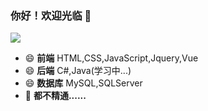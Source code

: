 ### 你好！欢迎光临 👋

<!--
**1737384182/1737384182** is a ✨ _special_ ✨ repository because its `README.md` (this file) appears on your GitHub profile.

Here are some ideas to get you started:

- 🔭 I’m currently working on ...
- 🌱 I’m currently learning ...
- 👯 I’m looking to collaborate on ...
- 🤔 I’m looking for help with ...
- 💬 Ask me about ...
- 📫 How to reach me: ...
- 😄 Pronouns: ...
- ⚡ Fun fact: ...
-->
![](https://github-readme-stats.vercel.app/api?username=1737384182)
- 😄 <strong>前端</strong>      HTML,CSS,JavaScript,Jquery,Vue
- 😄 <strong>后端</strong>      C#,Java(学习中...)
- 😄 <strong>数据库</strong>    MySQL,SQLServer
- 🤔 <strong>都不精通......</strong>


